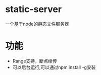 # static-server
一个基于node的静态文件服务器
# 功能
<!-- - 读取静态文件 -->
<!-- - MIME类型支持 -->
<!-- - 缓存支持/控制 -->
<!-- - 支持gzip压缩 -->
<!-- - 只能访问指定目录, 不能访问指定目录的上级目录，保证安全 -->
<!-- - 访问目录可以自动寻找下面的index.html文件 -->
- Range支持，断点续传
- 可以后台运行,可以通过npm install -g安装